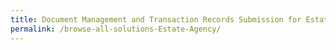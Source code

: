 ```yaml
---
title: Document Management and Transaction Records Submission for Estate Agents
permalink: /browse-all-solutions-Estate-Agency/
---
```


